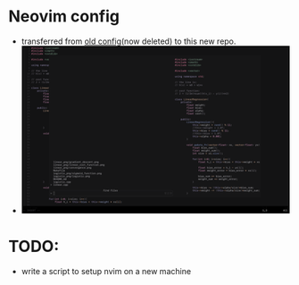 # Neovim config
- transferred from [old config](https://github.com/sofaspawn/dotfiles)(now deleted) to this new repo.
- ![SS](ss.png)

# TODO:
- write a script to setup nvim on a new machine
